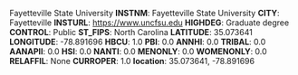 
Fayetteville State University
**INSTNM**: Fayetteville State University
**CITY**: Fayetteville
**INSTURL**: https://www.uncfsu.edu
**HIGHDEG**: Graduate degree
**CONTROL**: Public
**ST_FIPS**: North Carolina
**LATITUDE**: 35.073641
**LONGITUDE**: -78.891696
**HBCU**: 1.0
**PBI**: 0.0
**ANNHI**: 0.0
**TRIBAL**: 0.0
**AANAPII**: 0.0
**HSI**: 0.0
**NANTI**: 0.0
**MENONLY**: 0.0
**WOMENONLY**: 0.0
**RELAFFIL**: None
**CURROPER**: 1.0
**location**: 35.073641, -78.891696
